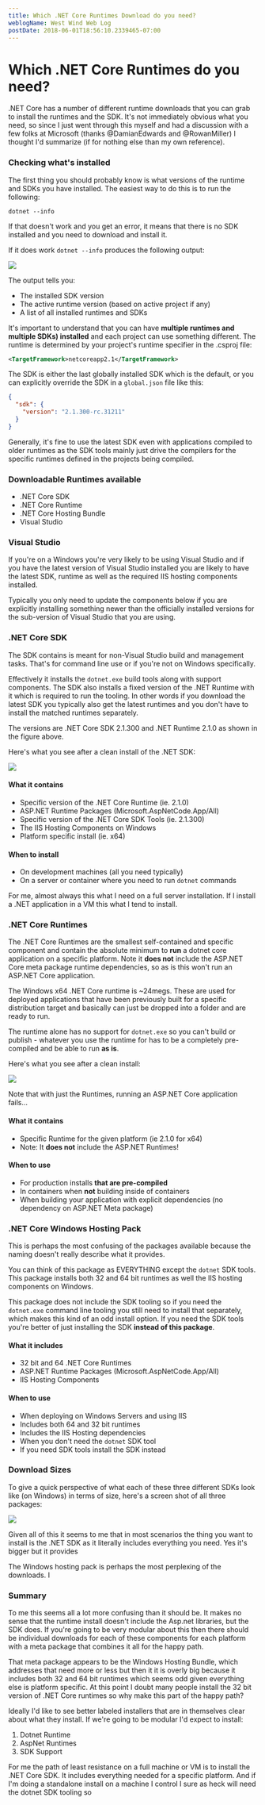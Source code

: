 ```yaml
---
title: Which .NET Core Runtimes Download do you need?
weblogName: West Wind Web Log
postDate: 2018-06-01T18:56:10.2339465-07:00
---
```

# Which .NET Core Runtimes do you need?
.NET Core has a number of different runtime downloads that you can grab to install the runtimes and the SDK. It's not immediately obvious what you need, so since I just went through this myself and had a discussion with a few folks at Microsoft (thanks @DamianEdwards and @RowanMiller) I thought I'd summarize (if for nothing else than my own reference).

### Checking what's installed
The first thing you should probably know is what versions of the runtime and SDKs you have installed. The easiest way to do this is to run the following:

```
dotnet --info
```

If that doesn't work and you get an error, it means that there is no SDK installed and you need to download and install it.

If it does work `dotnet --info` produces the following output:

![](DotnetInfo.png)

The output tells you:

* The installed SDK version
* The active runtime version (based on active project if any)
* A list of all installed runtimes and SDKs

It's important to understand that you can have **multiple runtimes and multiple SDKs) installed** and each project can use something different. The runtime is determined by your project's runtime specifier in the .csproj file:

```xml
<TargetFramework>netcoreapp2.1</TargetFramework>
```  

The SDK is either the last globally installed SDK which is the default, or you can explicitly override the SDK in a `global.json` file like this:

```json
{
  "sdk": {
    "version": "2.1.300-rc.31211"
  }
}
```

Generally, it's fine to use the latest SDK even with applications compiled to older runtimes as the SDK tools mainly just drive the compilers for the specific runtimes defined in the projects being compiled.

### Downloadable Runtimes available

* .NET Core SDK
* .NET Core Runtime
* .NET Core Hosting Bundle
* Visual Studio

### Visual Studio
If you're on a Windows you're very likely to be using Visual Studio and if you have the latest version of Visual Studio installed you are likely to have the latest SDK, runtime as well as the required IIS hosting components installed.

Typically you only need to update the components below if you are explicitly installing something newer than the officially installed versions for the sub-version of Visual Studio that you are using.

### .NET Core SDK
The SDK contains is meant for non-Visual Studio build and management tasks. That's for command line use or if you're not on Windows specifically.

Effectively it installs the `dotnet.exe` build tools along with support components. The SDK also installs a fixed version of the .NET Runtime with it which is required to run the tooling. In other words if you download the latest SDK you typically also get the latest runtimes and you don't have to install the matched runtimes separately.

The versions are .NET Core SDK 2.1.300 and .NET Runtime 2.1.0 as shown in the figure above.

Here's what you see after a clean install of the .NET SDK:

![](CleanSdkInstall.png)

#### What it contains

* Specific version of the .NET Core Runtime (ie. 2.1.0)
* ASP.NET Runtime Packages (Microsoft.AspNetCode.App/All)
* Specific version of the .NET Core SDK Tools (ie. 2.1.300)
* The IIS Hosting Components on Windows
* Platform specific install (ie. x64)

#### When to install

* On development machines (all you need typically)
* On a server or container where you need to run `dotnet` commands

For me, almost always this what I need on a full server installation. If I install a .NET application in a VM this what I tend to install.

### .NET Core Runtimes
The .NET Core Runtimes are the smallest self-contained and specific component and contain the absolute minimum to **run** a dotnet core application on a specific platform. Note it **does not** include the ASP.NET Core meta package runtime dependencies, so as is this won't run an ASP.NET Core application.

The Windows x64 .NET Core runtime is ~24megs. These are used for deployed applications that have been previously built for a specific distribution target and basically can just be dropped into a folder and are ready to run.

The runtime alone has no support for `dotnet.exe` so you can't build or publish - whatever you use the runtime for has to be a completely pre-compiled and be able to run **as is**.

Here's what you see after a clean install:

![](RuntimeInstall.png)

Note that with just the Runtimes, running an ASP.NET Core application fails...

#### What it contains
* Specific Runtime for the given platform (ie 2.1.0 for x64)
* Note: It **does not** include the ASP.NET Runtimes!

#### When to use
* For production installs **that are pre-compiled**
* In containers when **not** building inside of containers
* When building your application with explicit dependencies (no dependency on ASP.NET Meta package)

### .NET Core Windows Hosting Pack
This is perhaps the most confusing of the packages available because the naming doesn't really describe what it provides.

You can think of this package as EVERYTHING except the `dotnet` SDK tools. This package installs both 32 and 64 bit runtimes as well the IIS hosting components on Windows.

This package does not include the SDK tooling so if you need the `dotnet.exe` command line tooling you still need to install that separately, which makes this kind of an odd install option. If you need the SDK tools you're better of just installing the SDK **instead of this package**.

#### What it includes
* 32 bit and 64 .NET Core Runtimes
* ASP.NET Runtime Packages (Microsoft.AspNetCode.App/All)
* IIS Hosting Components

#### When to use

* When deploying on Windows Servers and using IIS
* Includes both 64 and 32 bit runtimes
* Includes the IIS Hosting dependencies
* When you don't need the `dotnet` SDK tool
* If you need SDK tools install the SDK instead

### Download Sizes
To give a quick perspective of what each of these three different SDKs look like (on Windows) in terms of size, here's a screen shot of all three packages:

![](DownloadSizes.png)

Given all of this it seems to me that in most scenarios the thing you want to install is the .NET SDK as it literally includes everything you need. Yes it's bigger but it provides 

The Windows hosting pack is perhaps the most perplexing of the downloads. I 

### Summary
To me this seems all a lot more confusing than it should be. It makes no sense that the runtime install doesn't include the Asp.net libraries, but the SDK does. If you're going to be very modular about this then there should be individual downloads for each of these components for each platform with a meta package that combines it all for the happy path.

That meta package appears to be the Windows Hosting Bundle, which addresses that need more or less but then it it is overly big because it includes both 32 and 64 bit runtimes which seems odd given everything else is platform specific. At this point I doubt many people install the 32 bit version of .NET Core runtimes so why make this part of the happy path?

Ideally I'd like to see better labeled installers that are in themselves clear about what they install. If we're going to be modular I'd expect to install:

1. Dotnet Runtime
2. AspNet Runtimes
3. SDK Support

For me the path of least resistance on a full machine or VM is to install the .NET Core SDK. It includes everything needed for a specific platform. And if I'm doing a standalone install on a machine I control I sure as heck will need the dotnet SDK tooling so 




